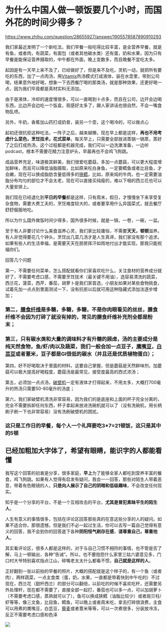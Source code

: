 # 为什么中国人做一顿饭要几个小时，而国外花的时间少得多？

https://www.zhihu.com/question/28655927/answer/1905578587890910293

我们家最近发明了一个新吃法，我们早餐一般吃得比较丰富，是全营养早餐，就是有鱼，或者肉，有蔬菜，有面包（或者其他碳水类）还有蛋，奶和水果，因为只有早餐是能保证营养摄取的，中午都在外面，晚上变数多，而且晚餐不宜吃太多。

起因是有一天早上来不及了，已经做好了，但是来不及吃，灵机一动，就把所有要吃的东西，加了一点肉汤，用[Vitamix](https://zhida.zhihu.com/search?content_id=727125971&content_type=Answer&match_order=1&q=Vitamix&zhida_source=entity)热汤模式打成液体，装在水壶里，带到公司喝，结果意外地好喝，想象一下去西餐厅喝的那类汤，就是那种效果，还更好喝一点，因为我们毕竟都是真材实料无添加。

由于是液体，冷却的速度慢很多，可以一直喝到十点多，而且在公司，边开会边喝东西，比边开会边吃一个饭盒，观感好太多了，跟人家讲话也很自然，不会一嘴食物乱喷。

另外，牛奶，香蕉加山药打成奶昔，装另一个壶，这个喝冷的，可以做点心

起初还很抗拒这种吃法，一阵子之后，越来越懒，现在早上都是这样，**再也不用考虑什么菜色，烹饪技术，花式菜单**，每天早上，只需要全部放进蒸锅一锅蒸，蒸好了之后打成热汤，这个过程都是机器完成，我们可以一边洗漱准备，一边听podcast，根本不需要花精力注意炉头，早晨再也不会鸡飞狗跳。

成品营养充足，味道极其鲜美，我们很爱吃蘑菇，多加一点蘑菇，可以更大程度增加鲜味，而且可以降低油脂摄取，比如原来吃白身鱼，一定要鳕鱼或者比目鱼，才会嫩，现在可以换成脂肪含量低得多的[狭鳕](https://zhida.zhihu.com/search?content_id=727125971&content_type=Answer&match_order=1&q=%E7%8B%AD%E9%B3%95&zhida_source=entity)，比如，原来炖的牛肉，也一定需要油脂分布均匀的部位才不会太老，现在可以直接买纯瘦的，难以下咽的西兰花也可以大量安排上。

我们现在已经退化到**平日的早餐**都是这样，只有周末，假日，才慢慢坐下来享受复杂食物，需要大费工夫的，烹饪难度较大的，或者要享用什么异国菜式，就去餐厅舒舒服服地吃。

所以为什么国外做饭时间少得多，国外很多时候，就是一锅，一卷，一碗，一盆。

至于有人非要讨论什么美食滋养心灵，我们家比较庸俗，不需要**天天，顿顿**滋养。有人非觉得要花几个钟头，烹饪出几菜几汤才是人生真谛，我们家没有那个追求。如果有些人的生活幸福，是需要天天在厨房挥汗如雨地付出才能实现，那我只能祝福你们。

回答几个问题

第一，不需要任何菜单，怎么搭配就看你们家喜欢吃什么，关注食材的营养成分就好了，不需要考虑口感，不需要烹饪技术（最关键不用油），选容易清洗的蔬菜，西兰花，菠菜，西芹，番茄，胡萝卜是我们家首选，小朋友如果对某些食物挑食，试着先加一点点到里面测试一下，没有抗拒以后就可用这种隐藏式添加法逐步增加；

### 第二，**[膳食纤维](https://zhida.zhihu.com/search?content_id=727125971&content_type=Answer&match_order=1&q=%E8%86%B3%E9%A3%9F%E7%BA%A4%E7%BB%B4&zhida_source=entity)是多糖，多糖，多糖**，不是你肉眼看见的丝丝，膳食纤维不会因为打碎了就没有掉的，常见的膳食纤维补充剂**全都是粉末**；

### 第三，**只有碳水类和大量的调味料才有升糖的顾虑**，汤的主要成分是纯天然食物，鱼/虾/肉以及蔬菜，我们一般会加一点豆子，[鹰嘴豆](https://zhida.zhihu.com/search?content_id=727125971&content_type=Answer&match_order=1&q=%E9%B9%B0%E5%98%B4%E8%B1%86&zhida_source=entity)，[白芸豆](https://zhida.zhihu.com/search?content_id=727125971&content_type=Answer&match_order=1&q=%E7%99%BD%E8%8A%B8%E8%B1%86&zhida_source=entity)或者薏米，豆子都是GI很低的碳水（并且还是优质植物蛋白）；

第四，好不好喝取决于里面的材料，这要自己掌握，但是蘑菇是天然鲜味剂，加蘑菇可以极大提高好喝程度，蘑菇汤是最常见，接受度最高的西式浓汤；

第五，必须加一点点汤，[破壁机](https://zhida.zhihu.com/search?content_id=727125971&content_type=Answer&match_order=1&q=%E7%A0%B4%E5%A3%81%E6%9C%BA&zhida_source=entity)一定有液体才打得起来，不用太多，大概打700毫升的热汤只需要50-80毫升的汤底；

第六，我们家破壁机清洗非常容易，因为我们的是底座和上面的杯子完全分离的，完全不需要拆卸任何东西，杯子拿起来放进洗碗机就可以了（没有洗碗机，用长柄刷子刷一下也非常容易）没有洗刷破壁机的困扰。

### **这只是工作日的早餐，每个人一个礼拜要吃3\*7=21顿饭，这只是其中的5顿**

## **已经加粗加大字体了，希望有眼睛，能识字的人都能看懂**

我写这个回答的初衷是分享，很多家庭，**早上**为了能够全家人都吃到营养丰富的餐食，鸡飞狗跳。如果有人觉得有启发有疑问，我会一一回答，那些对陌生人带着恶意，带着有色眼镜的人，**只是向人展示了自己的阴暗和低级趣味**，不会改变任何现实。

知乎是一个分享的平台，不是一个互相攻击的平台，**尤其是冒犯素昧平生的陌生人**。

人生有意义的事情很多，包括在评论区回答那些真的在意这些分享的人的疑问。如果不适合你，那很遗憾，但是我们不必一起过生活，你可以去写一篇自己觉得有意义的回答，我不会到你的回答底下各种**阴阳怪气刷存在感**，**请尊重自己，尊重他人**。

其实看评论区，很多人都是这样的，对于与自己习惯不相符的事情，也不管是否了解，马上一顿输出，各种“告诫”。所以，也不要抱怨什么家里三姑六婆意见多，门口村大爷特别喜欢指点江山，碎嘴老太太什么都看不惯，**自己就是这样的人**。

正好翻到一张以前拍的早餐的照片，大概的搭配就是这个样子的，有一个鱼（或者肉），两样蔬菜，一点主食类（蛋，奶，水果，一直都是带着快到中午吃的）不过现在，西兰花（甜杆西兰）的部分可以翻倍，以前吃的时候不喜欢吃杆，还需要另外处理杆，现在都不需要了，直接全部一起打，番茄也可以多一点，可以加胡萝卜（不需要考虑口感，蒸熟就可以了），鱼可以换成狭鳕（油脂比较少）或者扇贝柱/虾等等，像三文鱼，比目鱼，鳕鱼，可以晚上或者周末吃，拿去打碎很浪费，主食可以用煮的鹰嘴豆，白芸豆，[藜麦](https://zhida.zhihu.com/search?content_id=727125971&content_type=Answer&match_order=1&q=%E8%97%9C%E9%BA%A6&zhida_source=entity)或者薏米等等，可以一次煮很多，分装放冷冻，反正不需要考虑口感和色泽

![](https://picx.zhimg.com/50/v2-140d81f99cb509ea4740311dd780c191_720w.jpg?source=2c26e567)